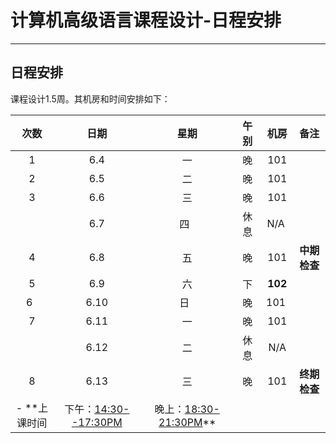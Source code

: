 # 计算机高级语言课程设计-日程安排
---
## 日程安排
课程设计1.5周。其机房和时间安排如下：

|  次数  |  日期   |  星期  |  午别  |  机房  |  备注  |
| :--: | :---: | :--: | :--: | :--: | :--: |
|  1   | 6.4  |  一   |  晚   | 101  |      |
|  2   | 6.5  |  二   |  晚   | 101  |      |
|  3   | 6.6  |  三   |  晚   | 101  |      |
|      | 6.7  |  四   |  休息 | N/A  |  |
|  4   | 6.8  |  五   |  晚   | 101  |  **中期检查** |
|  5   | 6.9  |  六   |  下   | **102** |      |
|  6   | 6.10 |  日   |  晚   | 101  |      |
|  7   | 6.11 |  一   |  晚   | 101  |  |
|      | 6.12 |  二   |  休息 | N/A |  |
|  8   | 6.13 |  三   |  晚   | 101  | **终期检查** |
- **上课时间  |下午：<u>14:30--17:30PM</u>  | 晚上：<u>18:30-21:30PM</u>**
